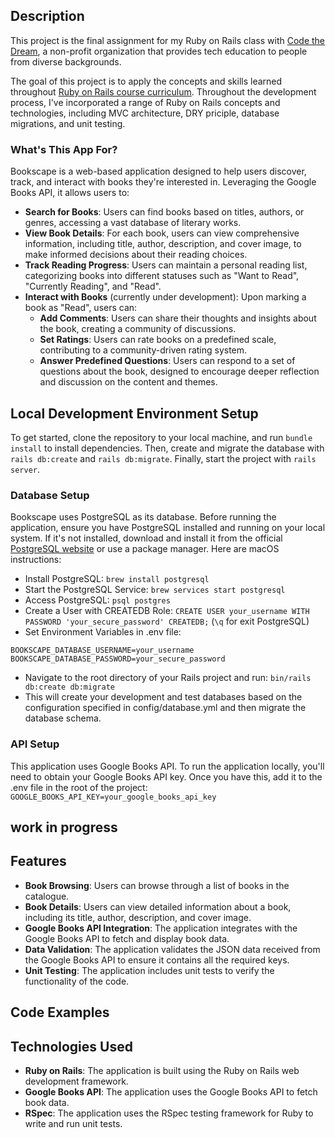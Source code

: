 ## Description

This project is the final assignment for my Ruby on Rails class with [Code the Dream](https://codethedream.org/about/), a non-profit organization that provides tech education to people from diverse backgrounds.

The goal of this project is to apply the concepts and skills learned throughout [Ruby on Rails course curriculum](https://learn.codethedream.org/firefish-ruby-rails/). Throughout the development process, I've incorporated a range of Ruby on Rails concepts and technologies, including MVC architecture, DRY priciple, database migrations, and unit testing.

### What's This App For?
Bookscape is a web-based application designed to help users discover, track, and interact with books they're interested in. Leveraging the Google Books API, it allows users to:

- **Search for Books**: Users can find books based on titles, authors, or genres, accessing a vast database of literary works.
- **View Book Details**: For each book, users can view comprehensive information, including title, author, description, and cover image, to make informed decisions about their reading choices.
- **Track Reading Progress**: Users can maintain a personal reading list, categorizing books into different statuses such as "Want to Read", "Currently Reading", and "Read".
- **Interact with Books** (currently under development): Upon marking a book as "Read", users can:
  - **Add Comments**: Users can share their thoughts and insights about the book, creating a community of discussions.
  - **Set Ratings**: Users can rate books on a predefined scale, contributing to a community-driven rating system.
  - **Answer Predefined Questions**: Users can respond to a set of questions about the book, designed to encourage deeper reflection and discussion on the content and themes.

## Local Development Environment Setup
To get started, clone the repository to your local machine, and run `bundle install` to install dependencies. Then, create and migrate the database with `rails db:create` and `rails db:migrate`. Finally, start the project with `rails server`.

### Database Setup
Bookscape uses PostgreSQL as its database. Before running the application, ensure you have PostgreSQL installed and running on your local system. If it's not installed, download and install it from the official [PostgreSQL website](https://www.postgresql.org/download/) or use a package manager. Here are macOS instructions:
- Install PostgreSQL: `brew install postgresql`
- Start the PostgreSQL Service: `brew services start postgresql`
- Access PostgreSQL: `psql postgres`
- Create a User with CREATEDB Role: `CREATE USER your_username WITH PASSWORD 'your_secure_password' CREATEDB;` (`\q` for exit PostgreSQL)
- Set Environment Variables in .env file:
```
BOOKSCAPE_DATABASE_USERNAME=your_username
BOOKSCAPE_DATABASE_PASSWORD=your_secure_password
```
- Navigate to the root directory of your Rails project and run: `bin/rails db:create db:migrate`
- This will create your development and test databases based on the configuration specified in config/database.yml and then migrate the database schema.

### API Setup
This application uses Google Books API. To run the application locally, you'll need to obtain your Google Books API key. Once you have this, add it to the .env file in the root of the project: `GOOGLE_BOOKS_API_KEY=your_google_books_api_key`




## work in progress ##
## Features

- **Book Browsing**: Users can browse through a list of books in the catalogue.
- **Book Details**: Users can view detailed information about a book, including its title, author, description, and cover image.
- **Google Books API Integration**: The application integrates with the Google Books API to fetch and display book data.
- **Data Validation**: The application validates the JSON data received from the Google Books API to ensure it contains all the required keys.
- **Unit Testing**: The application includes unit tests to verify the functionality of the code.


## Code Examples


## Technologies Used

- **Ruby on Rails**: The application is built using the Ruby on Rails web development framework.
- **Google Books API**: The application uses the Google Books API to fetch book data.
- **RSpec**: The application uses the RSpec testing framework for Ruby to write and run unit tests.
